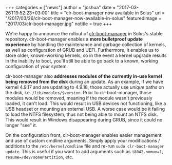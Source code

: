 +++
categories = ["news"]
author = "joshua"
date = "2017-03-26T19:52:23+03:00"
title = "clr-boot-manager now available in Solus"
url = "/2017/03/26/clr-boot-manager-now-available-in-solus"
featuredimage = "2017/03/clr-boot-manager.jpg"
notitle = true
+++

We're happy to announce the rollout of  [clr-boot-manager](https://github.com/ikeydoherty/clr-boot-manager) in Solus's stable repository. clr-boot-manager enables a **more bulletproof  update experience** by handling the maintenance and garbage collection of kernels, as well as configuration of GRUB and UEFI. Furthermore, it enables us to store older, known-working kernels, so in the event a kernel upgrade results in the inability to boot, you'll still be able to go back to a known, working configuration of your system.

clr-boot-manager also **addresses modules of the currently in-use kernel being removed from the disk** during an update. As an example, if we have kernel 4.9.17 and are updating to 4.9.18, those actually use *unique* paths on the disk, i.e. `/lib/modules/$version`. Prior to clr-boot-manager, those modules would be removed, meaning if the module wasn't previously loaded, it can't load. This would result in USB devices not functioning, like a USB headset or mounting an external USB. A worse case would be it failing to load the NTFS filesystem, thus not being able to mount an NTFS disk. This would result in Windows disappearing during GRUB, since it could no longer "see" it.

On the configuration front, clr-boot-manager enables easier management and use of custom cmdline arguments. Simply apply your modifications / additions to the `/etc/kernel/cmdline` file and re-run `sudo clr-boot-manager update`. This is useful if you want to add arguments such as `i8042.nomux=1`, `resume=/dev/somePartition`, etc.